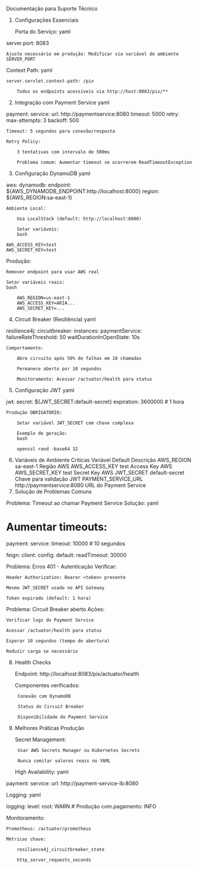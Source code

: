 Documentação para Suporte Técnico
1. Configurações Essenciais

    Porta do Serviço:
    yaml

server.port: 8083

    Ajuste necessário em produção: Modificar via variável de ambiente SERVER_PORT

Context Path:
yaml

    server.servlet.context-path: /pix

        Todos os endpoints acessíveis via http://host:8083/pix/**

2. Integração com Payment Service
yaml

payment:
  service:
    url: http://paymentservice:8080
    timeout: 5000
    retry:
      max-attempts: 3
      backoff: 500

    Timeout: 5 segundos para conexão/resposta

    Retry Policy:

        3 tentativas com intervalo de 500ms

        Problema comum: Aumentar timeout se ocorrerem ReadTimeoutException

3. Configuração DynamoDB
yaml

aws:
  dynamodb:
    endpoint: ${AWS_DYNAMODB_ENDPOINT:http://localhost:8000}
    region: ${AWS_REGION:sa-east-1}

    Ambiente Local:

        Usa LocalStack (default: http://localhost:8000)

        Setar variáveis:
        bash

    AWS_ACCESS_KEY=test
    AWS_SECRET_KEY=test

Produção:

    Remover endpoint para usar AWS real

    Setar variáveis reais:
    bash

        AWS_REGION=us-east-1
        AWS_ACCESS_KEY=AKIA...
        AWS_SECRET_KEY=...

4. Circuit Breaker (Resiliência)
yaml

resilience4j:
  circuitbreaker:
    instances:
      paymentService:
        failureRateThreshold: 50
        waitDurationInOpenState: 10s

    Comportamento:

        Abre circuito após 50% de falhas em 10 chamadas

        Permanece aberto por 10 segundos

        Monitoramento: Acessar /actuator/health para status

5. Configuração JWT
yaml

jwt:
  secret: ${JWT_SECRET:default-secret}
  expiration: 3600000 # 1 hora

    Produção OBRIGATÓRIO:

        Setar variável JWT_SECRET com chave complexa

        Exemplo de geração:
        bash

        openssl rand -base64 32

6. Variáveis de Ambiente Críticas
Variável	Default	Descrição
AWS_REGION	sa-east-1	Região AWS
AWS_ACCESS_KEY	test	Access Key AWS
AWS_SECRET_KEY	test	Secret Key AWS
JWT_SECRET	default-secret	Chave para validação JWT
PAYMENT_SERVICE_URL	http://paymentservice:8080	URL do Payment Service
7. Solução de Problemas Comuns

Problema: Timeout ao chamar Payment Service
Solução:
yaml

# Aumentar timeouts:
payment:
  service:
    timeout: 10000 # 10 segundos

feign:
  client:
    config:
      default:
        readTimeout: 30000

Problema: Erros 401 - Autenticação
Verificar:

    Header Authorization: Bearer <token> presente

    Mesmo JWT_SECRET usado no API Gateway

    Token expirado (default: 1 hora)

Problema: Circuit Breaker aberto
Ações:

    Verificar logs do Payment Service

    Acessar /actuator/health para status

    Esperar 10 segundos (tempo de abertura)

    Reduzir carga se necessário

8. Health Checks

    Endpoint: http://localhost:8083/pix/actuator/health

    Componentes verificados:

        Conexão com DynamoDB

        Status do Circuit Breaker

        Disponibilidade do Payment Service

9. Melhores Práticas Produção

    Secret Management:

        Usar AWS Secrets Manager ou Kubernetes Secrets

        Nunca comitar valores reais no YAML

    High Availability:
    yaml

payment:
  service:
    url: http://payment-service-lb:8080

Logging:
yaml

logging:
  level:
    root: WARN # Produção
    com.pagamento: INFO

Monitoramento:

    Prometheus: /actuator/prometheus

    Métricas chave:

        resilience4j_circuitbreaker_state

        http_server_requests_seconds